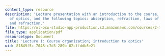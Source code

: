 ```yaml
---
content_type: resource
description: 'Lecture presentation with an introduction to the course, a brief history
  of optics, and the following topics: absorption, refraction, laws of reflection,
  and refraction.'
file: https://ol-ocw-studio-app-production.s3.amazonaws.com/courses/2-71-optics-spring-2009/81849f5c7048c7d3289b02cffddb5e21_MIT2_71S09_lec01.pdf
file_type: application/pdf
resourcetype: Document
title: 'Lecture 1: Course organization; introduction to optics'
uid: 81849f5c-7048-c7d3-289b-02cffddb5e21
---
```

